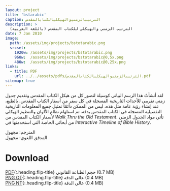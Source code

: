 ```yaml
---
layout: project
title: 'bstarabic'
caption: الترتيبالزمنيوالهيكليالكتابالمقدس
description: >
  الترتيب الزمني والهيكلي للكتاب المقدس (باللغة العربية)
date: 7 Jan 2010
image: 
  path: /assets/img/projects/bstotarabic.png
  srcset: 
    1920w: /assets/img/projects/bstotarabic.png
    960w:  /assets/img/projects/bstotarabic@0,5x.png
    480w:  /assets/img/projects/bstotarabic@0,25x.png
links:
  - title: PDF
    url: ../../assets/pdfs/الترتيبالزمنيوالهيكليالكتابالمقدس.pdf
sitemap: true
---
```

لقد أنشأتُ هذا الرسم البياني كوسيلة لتصور كل من هيكل الكتاب المقدس وتقديم جدول زمني تقريبي للأحداث التاريخية المسجلة في كل سفر من أسفار الكتاب المقدس. بالطبع، عند إنشاء رؤية عامة مثل هذه، ليس من الممكن دائمًا تمثيل جميع المعلومات التاريخية التفصيلية المسجلة في الكتاب المقدس بدقة. تم استلهام نظام الألوان والتنظيم الهيكلي لأسفار الكتاب المقدس من *Walk Thru the Old Testament*. تأتي مواد الجدول الزمني من أبحاثي الخاصة التي استخدمتها في *Interactive Timeline of Bible History*.

المترجم: مجهول   
المدقق اللغوي: مجهول

# Download
[PDF](../assets/pdfs/الترتيبالزمنيوالهيكليالكتابالمقدس.pdf){:.heading.flip-title} <span class="icon-file-pdf"></span> حجم الطباعة القانوني (0.7 MB)  
[PNG OT](../assets/img/hd/bstothdarabic.png){:.heading.flip-title} <span class="icon-file-picture"></span> عالي الدقة (0.4 MB)  
[PNG NT](../assets/img/hd/bstnthdarabic.png){:.heading.flip-title} <span class="icon-file-picture"></span> عالي الدقة (0.4 MB)